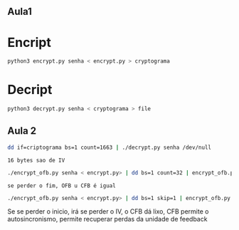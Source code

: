 ## Aula1

# Encript
```bash
python3 encrypt.py senha < encrypt.py > cryptograma
```

# Decript
```bash
python3 decrypt.py senha < cryptograma > file
```

## Aula 2
```bash
dd if=criptograma bs=1 count=1663 | ./decrypt.py senha /dev/null 
```

```16 bytes sao de IV```

```bash
./encrypt_ofb.py senha < encrypt.py> | dd bs=1 count=32 | encrypt_ofb.py senha | less  
```

```se perder o fim, OFB u CFB é igual ```

```bash
./encrypt_ofb.py senha < encrypt.py> | dd bs=1 skip=1 | encrypt_ofb.py senha | less
```

Se se perder o inicio, irá se perder o IV, o CFB dá lixo, CFB permite o autosincronismo, permite recuperar perdas da unidade de feedback

